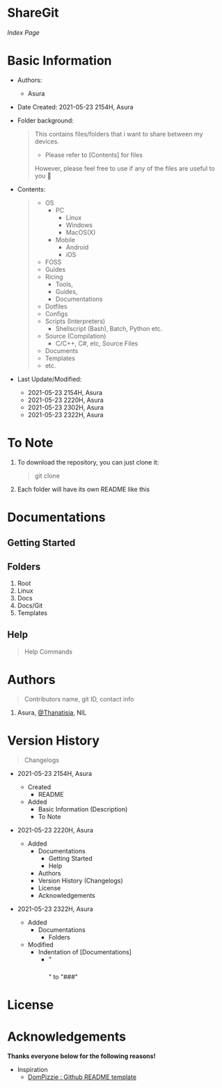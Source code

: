 # ShareGit

<h6> Index Page </h6>

# Basic Information

* Authors: 

  * Asura

* Date Created: 2021-05-23 2154H, Asura

* Folder background:

  > This contains files/folders that i want to share between my devices.
  >
  > * Please refer to [Contents] for files
  >
  > However, please feel free to use if any of the files are useful to you :eyes:

* Contents:

  > * OS
  >   * PC
  >     * Linux
  >     * Windows
  >     * MacOS(X)
  >   * Mobile
  >     * Android
  >     * iOS
  > * FOSS
  > * Guides
  > * Ricing 
  >   * Tools, 
  >   * Guides, 
  >   * Documentations
  > * Dotfiles
  > * Configs
  > * Scripts (Interpreters) 
  >   * Shellscript (Bash), Batch, Python etc.
  > * Source (Compilation)
  >   *  C/C++, C#, etc, Source Files
  > * Documents
  > * Templates
  > * etc.

* Last Update/Modified:
  * 2021-05-23 2154H, Asura
  * 2021-05-23 2220H, Asura
  * 2021-05-23 2302H, Asura
  * 2021-05-23 2322H, Asura



# To Note

1. To download the repository, you can just clone it:

   >  git clone 

2. Each folder will have its own README like this



# Documentations



## Getting Started



## Folders

1. Root
2. Linux
3. Docs
4. Docs/Git
5. Templates



## Help

> Help Commands



# Authors

> Contributors name, git ID, contact info

1. Asura, <a href="https://github.com/Thanatisia">@Thanatisia</a>, NIL



# Version History

> Changelogs

* 2021-05-23 2154H, Asura

  * Created 
    * README
  * Added 
    * Basic Information (Description)
    * To Note

* 2021-05-23 2220H, Asura

  * Added 
    * Documentations
      * Getting Started
      * Help
    * Authors
    * Version History (Changelogs)
    * License
    * Acknowledgements

* 2021-05-23 2322H, Asura

  * Added
    * Documentations
      * Folders
  * Modified
    * Indentation of [Documentations]
      * "<h3></h3>" to "###" 

  

# License



# Acknowledgements

<b>Thanks everyone below for the following reasons!</b>

* Inspiration
  * <a href="https://gist.github.com/DomPizzie/7a5ff55ffa9081f2de27c315f5018afc">DomPizzie : Github README template</a>



